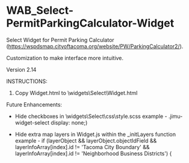 # WAB_Select-PermitParkingCalculator-Widget
Select Widget for Permit Parking Calculator (https://wspdsmap.cityoftacoma.org/website/PW/ParkingCalculator2/).

Customization to make interface more intuitive.

Version 2.14

INSTRUCTIONS:
1. Copy Widget.html to \widgets\Select\Widget.html


Future Enhancements: 

* Hide checkboxes in \widgets\Select\css\style.scss 
  example - .jimu-widget-select display: none;)

* Hide extra map layers in Widget.js within the _initLayers function
  example - if (layerObject && layerObject.objectIdField && layerInfoArray[index].id != 'Tacoma City Boundary' && layerInfoArray[index].id != 'Neighborhood Business Districts') {

